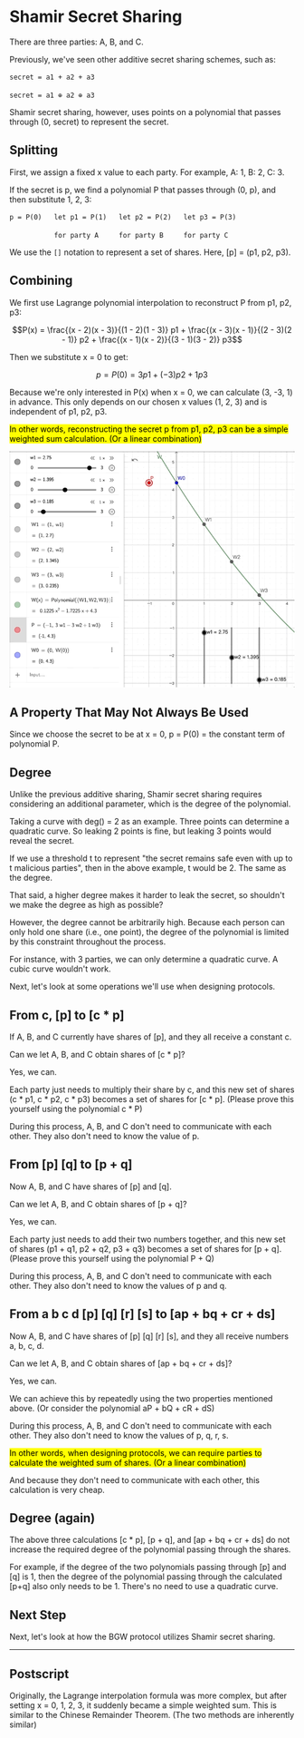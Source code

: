 <script>
MathJax = {
  tex: {
    inlineMath: [['$', '$'], ['\\(', '\\)']]
  }
};
</script>
<script type="text/javascript" id="MathJax-script" async src="https://cdn.jsdelivr.net/npm/mathjax@3/es5/tex-mml-chtml.js">
</script>

# Shamir Secret Sharing

There are three parties: A, B, and C.

Previously, we've seen other additive secret sharing schemes, such as:
```
secret = a1 + a2 + a3

secret = a1 ⊕ a2 ⊕ a3
```

Shamir secret sharing, however, uses points on a polynomial that passes through (0, secret) to represent the secret.

## Splitting

First, we assign a fixed x value to each party. For example, A: 1, B: 2, C: 3.

If the secret is p, we find a polynomial P that passes through (0, p), and then substitute 1, 2, 3:
```
p = P(0)   let p1 = P(1)   let p2 = P(2)   let p3 = P(3)

           for party A     for party B     for party C
```

We use the `[]` notation to represent a set of shares. Here, [p] = (p1, p2, p3).

## Combining

We first use Lagrange polynomial interpolation to reconstruct P from p1, p2, p3:

$$P(x) = \frac{(x - 2)(x - 3)}{(1 - 2)(1 - 3)} p1 + \frac{(x - 3)(x - 1)}{(2 - 3)(2 - 1)} p2 + \frac{(x - 1)(x - 2)}{(3 - 1)(3 - 2)} p3$$

Then we substitute x = 0 to get:

$$p = P(0) = 3 p1 + (-3) p2 + 1 p3$$

Because we're only interested in P(x) when x = 0, we can calculate (3, -3, 1) in advance. This only depends on our chosen x values (1, 2, 3) and is independent of p1, p2, p3.

<mark>In other words, reconstructing the secret p from p1, p2, p3 can be a simple weighted sum calculation. (Or a linear combination)</mark>

<img src="images/Shamir-weighted-sum.gif">

## A Property That May Not Always Be Used

Since we choose the secret to be at x = 0, p = P(0) = the constant term of polynomial P.

## Degree

Unlike the previous additive sharing, Shamir secret sharing requires considering an additional parameter, which is the degree of the polynomial.

Taking a curve with deg() = 2 as an example. Three points can determine a quadratic curve. So leaking 2 points is fine, but leaking 3 points would reveal the secret.

If we use a threshold t to represent "the secret remains safe even with up to t malicious parties", then in the above example, t would be 2. The same as the degree.

That said, a higher degree makes it harder to leak the secret, so shouldn't we make the degree as high as possible?

However, the degree cannot be arbitrarily high. Because each person can only hold one share (i.e., one point), the degree of the polynomial is limited by this constraint throughout the process.

For instance, with 3 parties, we can only determine a quadratic curve. A cubic curve wouldn't work.

Next, let's look at some operations we'll use when designing protocols.

## From c, [p] to [c * p]

If A, B, and C currently have shares of [p], and they all receive a constant c.

Can we let A, B, and C obtain shares of [c * p]?

Yes, we can.

Each party just needs to multiply their share by c, and this new set of shares (c * p1, c * p2, c * p3) becomes a set of shares for [c * p].
(Please prove this yourself using the polynomial c * P)

During this process, A, B, and C don't need to communicate with each other. They also don't need to know the value of p.

## From [p] [q] to [p + q]

Now A, B, and C have shares of [p] and [q].

Can we let A, B, and C obtain shares of [p + q]?

Yes, we can.

Each party just needs to add their two numbers together, and this new set of shares (p1 + q1, p2 + q2, p3 + q3) becomes a set of shares for [p + q].
(Please prove this yourself using the polynomial P + Q)

During this process, A, B, and C don't need to communicate with each other. They also don't need to know the values of p and q.

## From a b c d [p] [q] [r] [s] to [ap + bq + cr + ds]

Now A, B, and C have shares of [p] [q] [r] [s], and they all receive numbers a, b, c, d.

Can we let A, B, and C obtain shares of [ap + bq + cr + ds]?

Yes, we can.

We can achieve this by repeatedly using the two properties mentioned above.
(Or consider the polynomial aP + bQ + cR + dS)

During this process, A, B, and C don't need to communicate with each other. They also don't need to know the values of p, q, r, s.

<mark>In other words, when designing protocols, we can require parties to calculate the weighted sum of shares. (Or a linear combination)</mark>

And because they don't need to communicate with each other, this calculation is very cheap.

## Degree (again)

The above three calculations [c * p], [p + q], and [ap + bq + cr + ds] do not increase the required degree of the polynomial passing through the shares.

For example, if the degree of the two polynomials passing through [p] and [q] is 1, then the degree of the polynomial passing through the calculated [p+q] also only needs to be 1. There's no need to use a quadratic curve.

## Next Step

Next, let's look at how the BGW protocol utilizes Shamir secret sharing.

----
## Postscript

Originally, the Lagrange interpolation formula was more complex, but after setting x = 0, 1, 2, 3, it suddenly became a simple weighted sum. This is similar to the Chinese Remainder Theorem. (The two methods are inherently similar)
